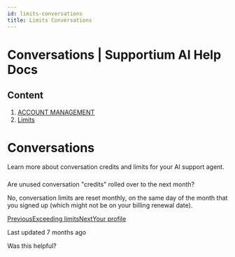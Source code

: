 ```yaml
---
id: limits-conversations
title: Limits Conversations
---
```



# Conversations | Supportium AI Help Docs

## Content

  1. [ACCOUNT MANAGEMENT](/account-management)
  2. [Limits](/account-management/limits)

# Conversations

Learn more about conversation credits and limits for your AI support agent.

### 

Are unused conversation "credits" rolled over to the next month?

No, conversation limits are reset monthly, on the same day of the month that you signed up (which might not be on your billing renewal date).

[PreviousExceeding limits](/account-management/limits/exceeding-limits)[NextYour profile](/account-management/your-profile)

Last updated 7 months ago

Was this helpful?
